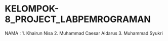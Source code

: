 # KELOMPOK-8_PROJECT_LABPEMROGRAMAN
NAMA : 1. Khairun Nisa
       2. Muhammad Caesar Aidarus
       3. Muhammad Syukri
